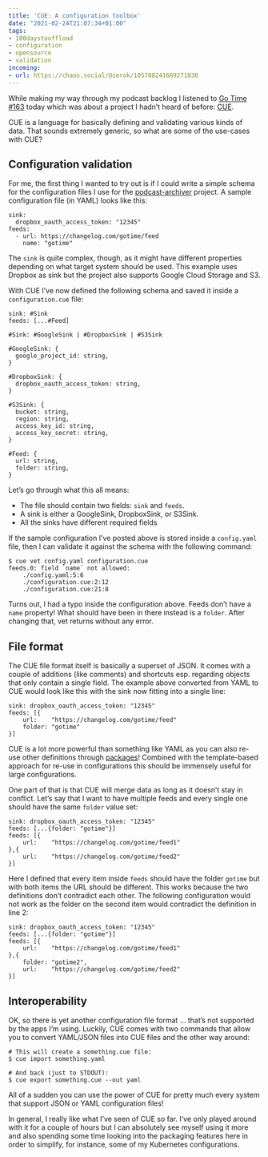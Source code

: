 ```yaml
---
title: 'CUE: A configuration toolbox'
date: "2021-02-24T21:07:34+01:00"
tags:
- 100daystooffload
- configuration
- opensource
- validation
incoming:
- url: https://chaos.social/@zerok/105788241669271030
---
```


While making my way through my podcast backlog I listened to [Go Time #163](https://changelog.com/gotime/163) today which was about a project I hadn’t heard of before: [CUE](https://cuelang.org/).

CUE is a language for basically defining and validating various kinds of data. That sounds extremely generic, so what are some of the use-cases with CUE?

## Configuration validation

For me, the first thing I wanted to try out is if I could write a simple schema for the configuration files I use for the [podcast-archiver](https://github.com/zerok/podcast-archiver) project. A sample configuration file (in YAML) looks like this:

	sink:
	  dropbox_oauth_access_token: "12345"
	feeds:
	  - url: https://changelog.com/gotime/feed
	    name: "gotime"

The `sink` is quite complex, though, as it might have different properties depending on what target system should be used. This example uses Dropbox as sink but the project also supports Google Cloud Storage and S3.

With CUE I’ve now defined the following schema and saved it inside a `configuration.cue` file:

	sink: #Sink
	feeds: [...#Feed]
	
	#Sink: #GoogleSink | #DropboxSink | #S3Sink
	
	#GoogleSink: {
	  google_project_id: string,
	}
	
	#DropboxSink: {
	  dropbox_oauth_access_token: string,
	}
	
	#S3Sink: {
	  bucket: string,
	  region: string,
	  access_key_id: string,
	  access_key_secret: string,
	}
	
	#Feed: {
	  url: string,
	  folder: string,
	}

Let’s go through what this all means:
- The file should contain two fields: `sink` and `feeds`.
- A sink is either a GoogleSink, DropboxSink, or S3Sink.
- All the sinks have different required fields

If the sample configuration I’ve posted above is stored inside a `config.yaml` file, then I can validate it against the schema with the following command:

	$ cue vet config.yaml configuration.cue
	feeds.0: field `name` not allowed:
	    ./config.yaml:5:6
	    ./configuration.cue:2:12
	    ./configuration.cue:21:8

Turns out, I had a typo inside the configuration above. Feeds don’t have a `name` property! What should have been in there instead is a `folder`. After changing that, vet returns without any error.

## File format

The CUE file format itself is basically a superset of JSON. It comes with a couple of additions (like comments) and shortcuts esp. regarding objects that only contain a single field. The example above converted from YAML to CUE would look like this with the sink now fitting into a single line:

	sink: dropbox_oauth_access_token: "12345"
	feeds: [{
		url:    "https://changelog.com/gotime/feed"
		folder: "gotime"
	}]

CUE is a lot more powerful than something like YAML as you can also re-use other definitions through [packages](https://cuelang.org/docs/tutorials/tour/packages/imports/)! Combined with the template-based approach for re-use in configurations this should be immensely useful for large configurations.

One part of that is that CUE will merge data as long as it doesn’t stay in conflict. Let’s say that I want to have multiple feeds and every single one should have the same `folder` value set:

	sink: dropbox_oauth_access_token: "12345"
	feeds: [...{folder: "gotime"}]
	feeds: [{
		url:    "https://changelog.com/gotime/feed1"
	},{
		url:    "https://changelog.com/gotime/feed2"
	}]

Here I defined that every item inside `feeds` should have the folder `gotime` but with both items the URL should be different. This works because the two definitions don’t contradict each other.  The following configuration would not work as the folder on the second item would contradict the definition in line 2:

	sink: dropbox_oauth_access_token: "12345"
	feeds: [...{folder: "gotime"}]
	feeds: [{
		url:    "https://changelog.com/gotime/feed1"
	},{
	    folder: "gotime2",
		url:    "https://changelog.com/gotime/feed2"
	}]

## Interoperability

OK, so there is yet another configuration file format … that’s not supported by the apps I’m using. Luckily,  CUE comes with two commands that allow you to convert YAML/JSON files into CUE files and the other way around:

	# This will create a something.cue file:
	$ cue import something.yaml
	
	# And back (just to STDOUT):
	$ cue export something.cue --out yaml

All of a sudden you can use the power of CUE for pretty much every system that support JSON or YAML configuration files! 

In general, I really like what I’ve seen of CUE so far. I’ve only played around with it for a couple of hours but I can absolutely see myself using it more and also spending some time looking into the packaging features here in order to simplify, for instance, some of my Kubernetes configurations.
